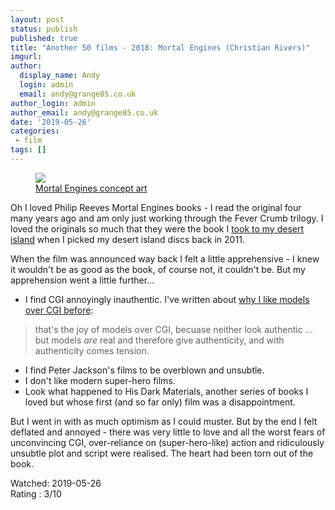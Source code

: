 ```yaml
---
layout: post
status: publish
published: true
title: "Another 50 films - 2018: Mortal Engines (Christian Rivers)"
imgurl: 
author:
  display_name: Andy
  login: admin
  email: andy@grange85.co.uk
author_login: admin
author_email: andy@grange85.co.uk
date: '2019-05-26'
categories:
 - film
tags: []
---
```

<figure><img src="{{site.baseurl}}/images/mortal-engines-concept-art-large.jpg" class="img-responsive" /><figcaption><a href="https://www.facebook.com/PeterJacksonNZ/photos/a.10150706901711558.451360.141884481557/10155069591781558/?type=3&theater">Mortal Engines concept art</a></figcaption></figure>


Oh I loved Philip Reeves Mortal Engines books - I read the original four many years ago and am only just working through the Fever Crumb trilogy. I loved the originals so much that they were the book I [took to my desert island](/swirling/2011/2011-05-24-my-desert-island-discs) when I picked my desert island discs back in 2011.

When the film was announced way back I felt a little apprehensive - I knew it wouldn't be as good as the book, of course not, it couldn't be. But my apprehension went a little further&hellip;

- I find CGI annoyingly inauthentic. I've written about [why I like models over CGI before](/swirling/2017/2017-03-09-hitch-17-number-seventeen-1932/):
> that's the joy of models over CGI, becuase neither look authentic ... but models *are* real and therefore give authenticity, and with authenticity comes tension.
- I find Peter Jackson's films to be overblown and unsubtle.
- I don't like modern super-hero films.
- Look what happened to His Dark Materials, another series of books I loved but whose first (and so far only) film was a disappointment.

But I went in with as much optimism as I could muster. But by the end I felt deflated and annoyed - there was very little to love and all the worst fears of unconvincing CGI, over-reliance on (super-hero-like) action and ridiculously unsubtle plot and script were realised. The heart had been torn out of the book.

Watched: 2019-05-26  
Rating : 3/10

